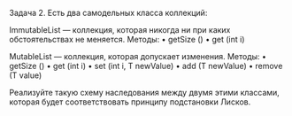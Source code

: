 Задача 2. Есть два самодельных класса коллекций:

ImmutableList<T> — коллекция, которая никогда ни при каких обстоятельствах не меняется. Методы:
• getSize ()
• get (int i)

MutableList<T> — коллекция, которая допускает изменения. Методы:
• getSize ()
• get (int i)
• set (int i, T newValue)
• add (T newValue)
• remove (T value)

Реализуйте такую схему наследования между двумя этими классами, которая будет соответствовать принципу подстановки Лисков.